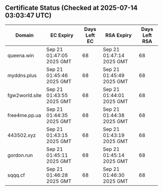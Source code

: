 ## Certificate Status (Checked at 2025-07-14 03:03:47 UTC)
| Domain | EC Expiry | Days Left EC | RSA Expiry | Days Left RSA |
|--------|-----------|-------------|------------|--------------|
| queena.win | Sep 21 01:47:05 2025 GMT | 68 | Sep 21 01:47:14 2025 GMT | 68 |
| myddns.plus | Sep 21 01:45:46 2025 GMT | 68 | Sep 21 01:45:49 2025 GMT | 68 |
| fgw2world.site | Sep 21 01:43:55 2025 GMT | 68 | Sep 21 01:44:01 2025 GMT | 68 |
| free4me.pp.ua | Sep 21 01:44:35 2025 GMT | 68 | Sep 21 01:44:38 2025 GMT | 68 |
| 443502.xyz | Sep 21 01:43:15 2025 GMT | 68 | Sep 21 01:43:19 2025 GMT | 68 |
| gordon.run | Sep 21 01:45:11 2025 GMT | 68 | Sep 21 01:45:14 2025 GMT | 68 |
| sqqq.cf | Sep 21 01:46:28 2025 GMT | 68 | Sep 21 01:46:30 2025 GMT | 68 |
